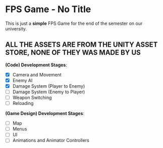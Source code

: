 # FPS Game - No Title

This is just a **simple** FPS Game for the end of the semester on our university.

## ALL THE ASSETS ARE FROM THE UNITY ASSET STORE, NONE OF THEY WAS MADE BY US

**(Code) Development Stages**:

- [x] Camera and Movement
- [x] Enemy AI
- [x] Damage System (Player to Enemy)
- [ ] Damage System (Enemy to Player)
- [ ] Weapon Switching
- [ ] Reloading

**(Game Design) Development Stages**:

- [ ] Map
- [ ] Menus
- [ ] UI
- [ ] Animations and Animator Controllers
